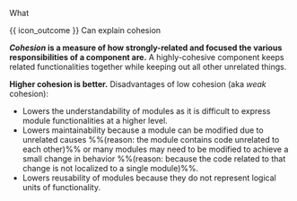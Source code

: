 <span id="title">What</span>

<span id="prereqs"></span>

<span id="outcomes">{{ icon_outcome }} Can explain cohesion</span>

<div id="body">

**_Cohesion_ is a measure of how strongly-related and focused the various responsibilities of a component are.** A highly-cohesive component keeps related functionalities together while keeping out all other unrelated things.

**Higher cohesion is better.** Disadvantages of low cohesion (aka _weak_ cohesion):
* Lowers the understandability of modules as it is difficult to express module functionalities at a higher level.
* Lowers maintainability because a module can be modified due to unrelated causes %%(reason: the module contains code unrelated to each other)%% or many modules may need to be modified to achieve a small change in behavior %%(reason: because the code related to that change is not localized to a single module)%%.
* Lowers reusability of modules because they do not represent logical units of functionality.

</div>

<div id="extras">
</div>